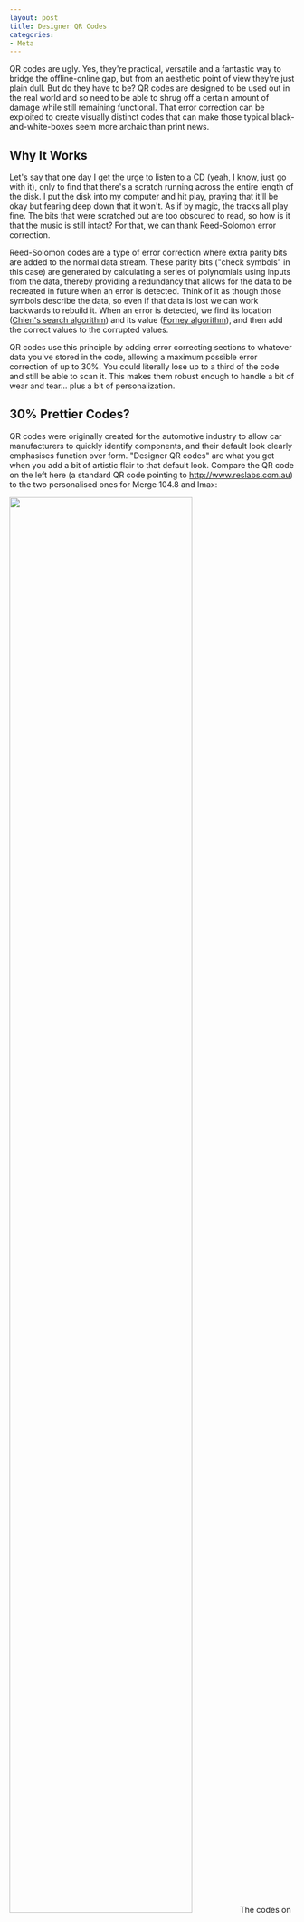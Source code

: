 ```yaml
---
layout: post
title: Designer QR Codes
categories:
- Meta
---
```


QR codes are ugly. Yes, they're practical, versatile and a fantastic way to bridge the offline-online gap, but from an aesthetic point of view they're just plain dull. But do they have to be? QR codes are designed to be used out in the real world and so need to be able to shrug off a certain amount of damage while still remaining functional. That error correction can be exploited to create visually distinct codes that can make those typical black-and-white-boxes seem more archaic than print news.

## Why It Works
Let's say that one day I get the urge to listen to a CD (yeah, I know, just go with it), only to find that there's a scratch running across the entire length of the disk. I put the disk into my computer and hit play, praying that it'll be okay but fearing deep down that it won't. As if by magic, the tracks all play fine. The bits that were scratched out are too obscured to read, so how is it that the music is still intact? For that, we can thank Reed-Solomon error correction.

Reed-Solomon codes are a type of error correction where extra parity bits are added to the normal data stream. These parity bits ("check symbols" in this case) are generated by calculating a series of polynomials using inputs from the data, thereby providing a redundancy that allows for the data to be recreated in future when an error is detected. Think of it as though those symbols describe the data, so even if that data is lost we can work backwards to rebuild it. When an error is detected, we find its location (<a href="http://en.wikipedia.org/wiki/Chien_search" target="_blank">Chien's search algorithm</a>) and its value (<a href="http://en.wikipedia.org/wiki/Forney_algorithm" target="_blank">Forney algorithm</a>), and then add the correct values to the corrupted values.

QR codes use this principle by adding error correcting sections to whatever data you've stored in the code, allowing a maximum possible error correction of up to 30%. You could literally lose up to a third of the code and still be able to scan it. This makes them robust enough to handle a bit of wear and tear... plus a bit of personalization.

## 30% Prettier Codes?
QR codes were originally created for the automotive industry to allow car manufacturers to quickly identify components, and their default look clearly emphasises function over form. "Designer QR codes" are what you get when you add a bit of artistic flair to that default look. Compare the QR code on the left here (a standard QR code pointing to http://www.reslabs.com.au) to the two personalised ones for Merge 104.8 and Imax:

<img src="/journal/images/7.png" style="width:80%; max-width:851px;">
The codes on the right are much more visually appealing, which means they're more likely to attract attention, which means more scans. So how do we create one?

## The Not-So-Easy Way
If you want something totally unique, photoshop is where you need to be. You'll need to go to an online service such as <a href="http://goqr.me/" target="_blank">goqr</a> to create the basic code, making sure that it has the maximum 30% error correction. You can tell what percentage a code is using by the bits to the right of the lower left positioning box ('H' is 30%):

<img src="/journal/images/8.png">
What you need to remember when designing your code is that not all the bits on the code can be changed. Some of the bits are used as metadata that describe how the rest of the code should be interpreted, and need to be left alone. 

<img src="/journal/images/12.png" style="width:100%; height:auto; max-width:372px;">
The above image from wikipedia shows which parts of a QR code are safe to edit and which aren't. The greyed areas contain the actual data, and so it's just a case of editing there and making sure to keep 70% of the bits.

You can also use colour to make your code unique. You can recolour any of the bits, as long as you stick to dark-on-light and make sure that there's enough contrast that it can be scanned.

And remember, it's important to rescan the code often while editing to make sure that any changes haven't made the code unscannable. 

## The Slightly Easier Way
There are several online QR code generators that offer some customization. The most impressive i've found is <a href="http://www.qrhacker.com" target="_blank">QRhacker</a>. It offers a WYSIWIG editor that lets you add backgrounds, change colours, overlay images and modify the code pixel-by-pixel.

<img src="/journal/images/6.png" style="width:80%; max-width:1260px;">
Of course, designing using a service like that is similar to using a wordpress theme for your website: it'll be unique enough for most cases but is too limited to be really special. And note that the caveats I mentioned earlier also apply here. Prepare for a whole lot of trial-and-error.

There's a real lack of creativity in how most QR codes are used. Like any new technology it'll take a while before we really understand how to make full use of their potential. Making them stand out like this so that they're not visually indistinct from regular barcodes is a good start.